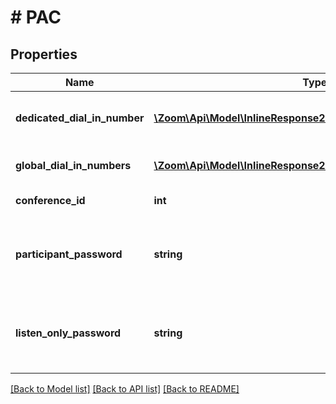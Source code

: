 # # PAC

## Properties

Name | Type | Description | Notes
------------ | ------------- | ------------- | -------------
**dedicated_dial_in_number** | [**\Zoom\Api\Model\InlineResponse20049DedicatedDialInNumber[]**](InlineResponse20049DedicatedDialInNumber.md) | List of dedicated dial-in numbers. | [optional] 
**global_dial_in_numbers** | [**\Zoom\Api\Model\InlineResponse20049DedicatedDialInNumber[]**](InlineResponse20049DedicatedDialInNumber.md) | List of global dial-in numbers. | [optional] 
**conference_id** | **int** | Conference ID. | [optional] 
**participant_password** | **string** | Participant passcode: numeric value - length is less than 6. | [optional] 
**listen_only_password** | **string** | Listen-Only passcode: numeric value - length is less than 6. | [optional] 

[[Back to Model list]](../../README.md#documentation-for-models) [[Back to API list]](../../README.md#documentation-for-api-endpoints) [[Back to README]](../../README.md)


